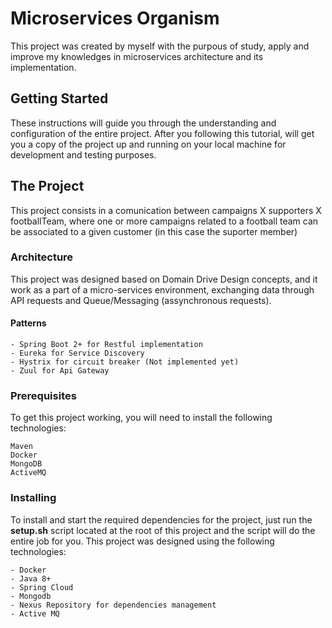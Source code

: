 # Microservices Organism
This project was created by myself with the purpous of study, apply and improve my knowledges in microservices architecture and its implementation.

## Getting Started
These instructions will guide you through the understanding and configuration of the entire project.
After you following this tutorial, will get you a copy of the project up and running on your local machine for development and testing purposes.

## The Project
This project consists in a comunication between campaigns X supporters X footballTeam, where one or more campaigns related to a football team can be associated to a given customer (in this case the suporter member)

### Architecture
This project was designed based on Domain Drive Design concepts, and it work as a part of a micro-services environment, exchanging data through API requests and Queue/Messaging (assynchronous requests).

#### Patterns

```
- Spring Boot 2+ for Restful implementation 
- Eureka for Service Discovery
- Hystrix for circuit breaker (Not implemented yet)
- Zuul for Api Gateway
```

### Prerequisites
To get this project working, you will need to install the following technologies:

```
Maven
Docker
MongoDB
ActiveMQ
```

### Installing
To install and start the required dependencies for the project, just run the <b>setup.sh</b> script located at the root of this project and the script will do the entire job for you.
This project was designed using the following technologies:

```
- Docker
- Java 8+
- Spring Cloud
- Mongodb
- Nexus Repository for dependencies management
- Active MQ
```



